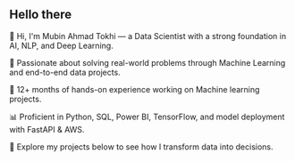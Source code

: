 ## Hello there

👋 Hi, I'm Mubin Ahmad Tokhi — a Data Scientist with a strong foundation in AI, NLP, and Deep Learning.

🔬 Passionate about solving real-world problems through Machine Learning and end-to-end data projects.

🚀 12+ months of hands-on experience working on Machine learning projects.

📊 Proficient in Python, SQL, Power BI, TensorFlow, and model deployment with FastAPI & AWS.

📁 Explore my projects below to see how I transform data into decisions.


<!---
MubinTokhi/MubinTokhi is a ✨ special ✨ repository because its `README.md` (this file) appears on your GitHub profile.
You can click the Preview link to take a look at your changes.
--->
